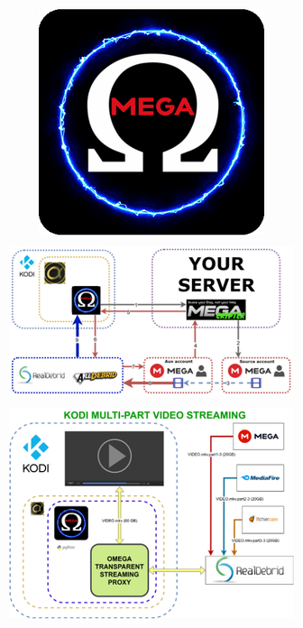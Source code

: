 <div align="center"><img src="https://github.com/tonikelope/omega/raw/main/plugin.video.omega/resources/icon.gif"></div>
<br>
<div align="center"><img src="https://raw.githubusercontent.com/tonikelope/omega/main/omega_megacrypter.jpg"></div>
<br>
<div align="center"><img src="https://raw.githubusercontent.com/tonikelope/omega/main/omega_proxy.jpg"></div>
